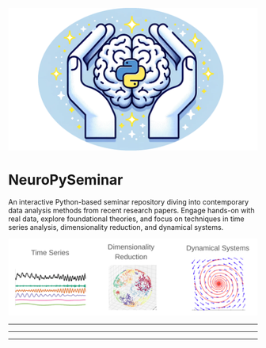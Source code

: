 ![Background](png/NeuroPylogo.png)


# NeuroPySeminar
An interactive Python-based seminar repository diving into contemporary data analysis methods from recent research papers. Engage hands-on with real data, explore foundational theories, and focus on techniques in time series analysis, dimensionality reduction, and dynamical systems.  

![](png/CourseDescription.png)

---
<!-- include:notes/Links.md -->

---
<!-- include:notes/CourseDescription.md -->

---
<!-- include:notes/References.md -->


